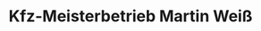 ---
title: "Kfz-Meisterbetrieb Martin Weiß"
url: /wielenbach/kfz-meisterbetrieb-martin-weiss/
shop: Autowerkstatt
---